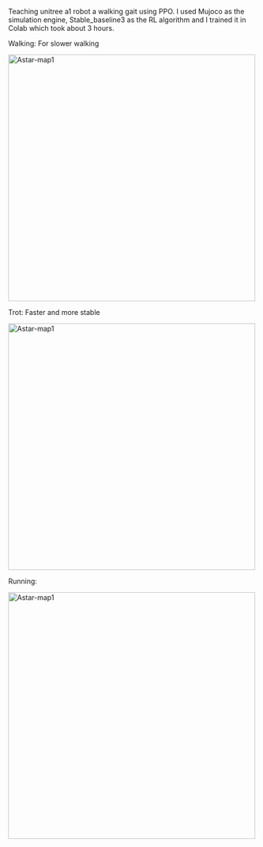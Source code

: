 Teaching unitree a1 robot a walking gait using PPO.
I used Mujoco as the simulation engine, Stable_baseline3 as the RL algorithm and I trained it in Colab which took about 3 hours.

Walking: For slower walking

<img src="quadruped_walk.gif" alt="Astar-map1" width="500">

Trot: Faster and more stable

<img src="quadruped_walk_trot.gif" alt="Astar-map1" width="500">

Running:

<img src="quadruped_running.gif" alt="Astar-map1" width="500">
